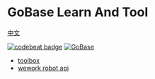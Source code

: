 # GoBase Learn And Tool

[中文](/Readme_CN.md)

[![codebeat badge](https://codebeat.co/badges/7d223b91-e7e3-4241-a404-8463e1f16fce)](https://codebeat.co/projects/github-com-kuangcp-gobase-master)  [![GoBase](https://goreportcard.com/badge/github.com/kuangcp/gobase)](https://goreportcard.com/report/github.com/kuangcp/gobase)

- [toolbox](/toolbox)
- [wework robot api](/pkg/wxrobot)
